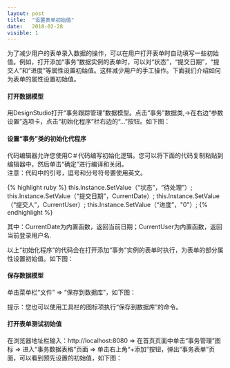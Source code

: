 ```yaml
---
layout: post
title:  "设置表单初始值"
date:   2018-02-28
visible: 1
---
```


为了减少用户的表单录入数据的操作，可以在用户打开表单时自动填写一些初始值。例如，打开添加“事务”数据实例的表单时，可以对“状态”，“提交日期”，“提交人”和“进度”等属性设置初始值。这样减少用户的手工操作。下面我们介绍如何为表单的属性设置初始值。

#### 打开数据模型

用DesignStudio打开“事务跟踪管理”数据模型。点击“事务”数据类,→在右边“参数设置”选项卡，点击“初始化程序”栏右边的“...”按钮。如下图：
<img src="{{'/assets/img/2018-2-28-设置表单初始值1.png' | prepend: site.baseurl }}" alt="">

#### 设置“事务”类的初始化代程序

代码编辑器允许您使用C＃代码编写初始化逻辑。您可以将下面的代码复制粘贴到编辑器中，然后单击“确定”进行编译和关闭。<br>
注意：代码中的引号，逗号和分号符号要使用英文。

{% highlight ruby %}
this.Instance.SetValue（“状态”，“待处理”）; 
this.Instance.SetValue（“提交日期”，CurrentDate）;
this.Instance.SetValue（“提交人”，CurrentUser）;
this.Instance.SetValue（“进度”，"0"）;
{% endhighlight %}

其中：CurrentDate为内置函数，返回当前日期；CurrentUser为内置函数，返回当前登录用户名.

以上“初始化程序”的代码会在打开添加“事务”实例的表单时执行，为表单的部分属性设置初始值。如下图：
<img src="{{'/assets/img/2018-2-28-设置表单初始值2B.png' | prepend: site.baseurl }}" alt="">

#### 保存数据模型

单击菜单栏“文件” => “保存到数据库”，如下图：
<img src="{{'/assets/img/2018-2-28-设置表单初始值3.png' | prepend: site.baseurl }}" alt="">

提示：您也可以使用工具栏的图标项执行“保存到数据库”的命令。

#### 打开表单测试初始值

在浏览器地址栏输入：http://localhost:8080 => 在首页页面中单击“事务管理”图标 => 进入“事务数据表格”页面 => 单击右上角“+添加”按钮，弹出“事务表单”页面，可以看到预先设置的初始值，如下图：
<img src="{{'/assets/img/2018-2-28-设置表单初始值4A.png' | prepend: site.baseurl }}" alt="">





